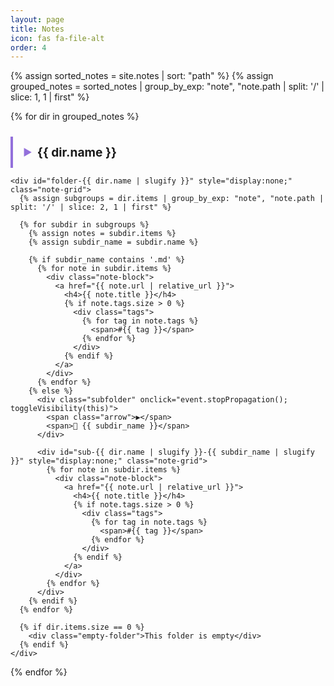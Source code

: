 ```yaml
---
layout: page
title: Notes
icon: fas fa-file-alt
order: 4
---
```

<script>
// This function now directly manipulates the next sibling (the note-grid)
function toggleVisibility(buttonElement) {
  const targetElement = buttonElement.nextElementSibling; // Get the next sibling element (the note-grid)
  const arrow = buttonElement.querySelector('.arrow');

  if (targetElement) {
    if (targetElement.style.display === "none" || targetElement.style.display === "") {
      targetElement.style.display = "flex";
      if (arrow) arrow.textContent = '▼';
    } else {
      targetElement.style.display = "none";
      if (arrow) arrow.textContent = '▶';
    }
  }
}
</script>

<style>
/* Your existing styles remain unchanged */
.folder {
  font-weight: bold;
  margin-top: 1.5rem;
  cursor: pointer;
  font-size: 1.2rem;
  display: flex;
  align-items: center;
  gap: 0.5rem;
  padding: 0.8rem 1rem;

  border-left: 4px solid #9370DB; /* Purple left border */
  border-radius: 0 8px 8px 0;
  transition: all 0.2s ease;
}
.folder:hover {
  background-color: rgba(147, 112, 219, 0.3);
}
.subfolder {
  margin-left: 1rem;
  cursor: pointer;
  font-size: 1rem;
  display: flex;
  align-items: center;
  gap: 0.5rem;
  padding: 0.5rem 0.8rem;
  background-color: rgba(147, 112, 219, 0.1);
  border-radius: 6px;
  transition: all 0.2s ease;
}
.subfolder:hover {
  background-color: rgba(147, 112, 219, 0.2);
}
.arrow {
  font-size: 0.8em;
  color: #9370DB; /* Purple arrow */
}
.note-grid {
  display: flex;
  flex-wrap: wrap;
  gap: 1rem;
  margin: 0.8rem 0 1.5rem 1.5rem;
}
.note-block {
  background: var(--card-bg);
  padding: 0.8rem 1rem;
  border-radius: 8px;
  box-shadow: 0 2px 5px rgba(147, 112, 219, 0.1);
  min-width: 200px;
  flex: 1 0 auto;
  transition: all 0.2s ease;
}
.note-block:hover {
  transform: translateY(-2px);
  box-shadow: 0 4px 8px rgba(147, 112, 219, 0.15);
  border-color: rgba(147, 112, 219, 0.4);
}
.note-block h4 {
  margin: 0 0 0.3rem 0;
  font-size: 1rem;
  white-space: nowrap;
  overflow: hidden;
  text-overflow: ellipsis;
    border-left: 4px solid #865dff;
}
.note-block .tags {
  font-size: 0.8rem;
  color: #9370DB; /* Purple tags */
  display: flex;
  flex-wrap: wrap;
  gap: 0.3rem;
}
.note-block a {
  text-decoration: none;
  color: inherit;
}
.empty-folder {
  margin-left: 2rem;
  font-style: italic;
  font-size: 0.9rem;
}
</style>

{% assign sorted_notes = site.notes | sort: "path" %}
{% assign grouped_notes = sorted_notes | group_by_exp: "note", "note.path | split: '/' | slice: 1, 1 | first" %}

<div class="notes-container">
  {% for dir in grouped_notes %}
    <div class="folder" onclick="toggleVisibility(this)">
      <span class="arrow">▶</span>
     <span>{{ dir.name }}</span>
    </div>
    
    <div id="folder-{{ dir.name | slugify }}" style="display:none;" class="note-grid">
      {% assign subgroups = dir.items | group_by_exp: "note", "note.path | split: '/' | slice: 2, 1 | first" %}
      
      {% for subdir in subgroups %}
        {% assign notes = subdir.items %}
        {% assign subdir_name = subdir.name %}
        
        {% if subdir_name contains '.md' %}
          {% for note in subdir.items %}
            <div class="note-block">
              <a href="{{ note.url | relative_url }}">
                <h4>{{ note.title }}</h4>
                {% if note.tags.size > 0 %}
                  <div class="tags">
                    {% for tag in note.tags %}
                      <span>#{{ tag }}</span>
                    {% endfor %}
                  </div>
                {% endif %}
              </a>
            </div>
          {% endfor %}
        {% else %}
          <div class="subfolder" onclick="event.stopPropagation(); toggleVisibility(this)">
            <span class="arrow">▶</span>
            <span>📁 {{ subdir_name }}</span>
          </div>
          
          <div id="sub-{{ dir.name | slugify }}-{{ subdir_name | slugify }}" style="display:none;" class="note-grid">
            {% for note in subdir.items %}
              <div class="note-block">
                <a href="{{ note.url | relative_url }}">
                  <h4>{{ note.title }}</h4>
                  {% if note.tags.size > 0 %}
                    <div class="tags">
                      {% for tag in note.tags %}
                        <span>#{{ tag }}</span>
                      {% endfor %}
                    </div>
                  {% endif %}
                </a>
              </div>
            {% endfor %}
          </div>
        {% endif %}
      {% endfor %}
      
      {% if dir.items.size == 0 %}
        <div class="empty-folder">This folder is empty</div>
      {% endif %}
    </div>
  {% endfor %}
</div>

<script>
// The click handlers are now directly on the folder and subfolder elements
// and call the 'toggleVisibility' function with 'this' to pass the clicked element.
// No need for a separate document.querySelectorAll loop for event listeners
// as the onclick attributes handle it directly.
</script>